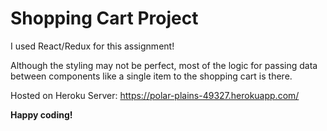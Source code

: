Shopping Cart Project
=======

I used React/Redux for this assignment!

Although the styling may not be perfect, most of the logic for passing data
between components like a single item to the shopping cart is there.

Hosted on Heroku Server:
https://polar-plains-49327.herokuapp.com/

**Happy coding!**
